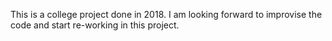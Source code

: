 This is a college project done in 2018. I am looking forward to improvise the code and start re-working in this project.
